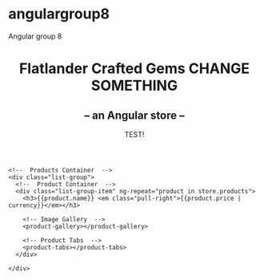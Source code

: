# angulargroup8
Angular group 8

<!DOCTYPE html>
<html ng-app="gemStore">
  <head>
    <link rel="stylesheet" href="https://maxcdn.bootstrapcdn.com/bootstrap/3.3.1/css/bootstrap.min.css">
    <script src="https://ajax.googleapis.com/ajax/libs/angularjs/1.2.28/angular.min.js"></script>
    <script type="text/javascript" src="js/app.js"></script>
    <script type="text/javascript" src="js/products.js"></script>
  </head>
  <body ng-controller="StoreController as store">
    <!--  Store Header  -->
    <header>
      <h1 class="text-center">Flatlander Crafted Gems CHANGE SOMETHING</h1>
      <h2 class="text-center">– an Angular store –</h2>
      <p>TEST!</p>
    </header>

    <!--  Products Container  -->
    <div class="list-group">
      <!--  Product Container  -->
      <div class="list-group-item" ng-repeat="product in store.products">
        <h3>{{product.name}} <em class="pull-right">{{product.price | currency}}</em></h3>

        <!-- Image Gallery  -->
        <product-gallery></product-gallery>

        <!-- Product Tabs  -->
        <product-tabs></product-tabs>
      </div>

    </div>
  </body>
</html>
